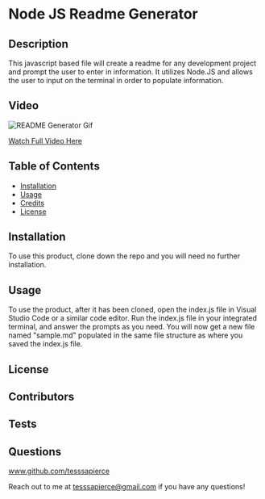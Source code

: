 # Node JS Readme Generator

  ## Description
  This javascript based file will create a readme for any development project and prompt the user to enter in information.  It utilizes Node.JS and allows the user to input on the terminal in order to populate information.

  ## Video

  ![README Generator Gif](.\images\README-Generator.gif)

  [Watch Full Video Here](https://drive.google.com/file/d/1MYqqvtXmnUxyQSTd2MSz-mLn8fDkN7Up/view)

  ## Table of Contents

  * [Installation](#installation)
  * [Usage](#usage)
  * [Credits](#credits)
  * [License](#license)
​
  ## Installation
  To use this product, clone down the repo and you will need no further installation.

  ## Usage
  To use the product, after it has been cloned, open the index.js file in Visual Studio Code or a similar code editor.  Run the index.js file in your integrated terminal, and answer the prompts as you need.  You will now get a new file named "sample.md" populated in the same file structure as where you saved the index.js file.

  ## License


  ## Contributors
  

  ## Tests
  

  ## Questions
  www.github.com/tesssapierce

  Reach out to me at tesssapierce@gmail.com if you have any questions!
